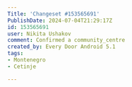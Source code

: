 ```yaml
---
Title: 'Changeset #153565691'
PublishDate: 2024-07-04T21:29:17Z
id: 153565691
user: Nikita Ushakov
comment: Confirmed a community_centre
created_by: Every Door Android 5.1
tags:
- Montenegro
- Cetinje

---
```

